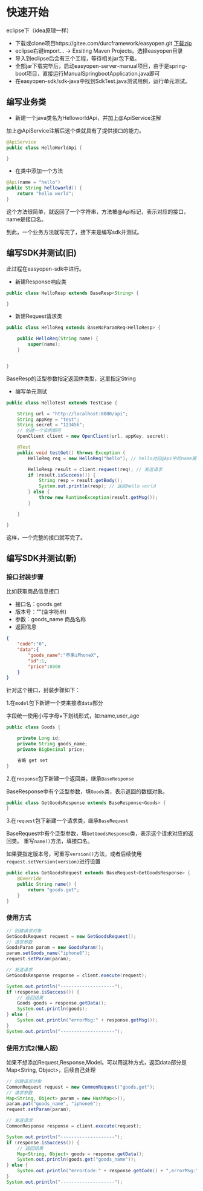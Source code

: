 # 快速开始

eclipse下（idea原理一样）

- 下载或clone项目https://gitee.com/durcframework/easyopen.git [下载zip](https://gitee.com/durcframework/easyopen/repository/archive/master.zip)
- eclipse右键import... -> Exsiting Maven Projects。选择easyopen目录
- 导入到eclipse后会有三个工程，等待相关jar包下载。
- 全部jar下载完毕后，启动easyopen-server-manual项目，由于是spring-boot项目，直接运行ManualSpringbootApplication.java即可
- 在easyopen-sdk/sdk-java中找到SdkTest.java测试用例，运行单元测试。


## 编写业务类

- 新建一个java类名为HelloworldApi，并加上@ApiService注解

加上@ApiService注解后这个类就具有了提供接口的能力。

```java
@ApiService
public class HelloWorldApi {

}

```

- 在类中添加一个方法

```java
@Api(name = "hello")
public String helloworld() {
    return "hello world";
}
```

这个方法很简单，就返回了一个字符串，方法被@Api标记，表示对应的接口，name是接口名。

到此，一个业务方法就写完了，接下来是编写sdk并测试。


## 编写SDK并测试(旧)

此过程在easyopen-sdk中进行。


- 新建Response响应类

```java
public class HelloResp extends BaseResp<String> {

}
```

- 新建Request请求类

```java
public class HelloReq extends BaseNoParamReq<HelloResp> {

    public HelloReq(String name) {
        super(name);
    }


}
```

BaseResp<T>的泛型参数指定返回体类型，这里指定String

- 编写单元测试

```java
public class HelloTest extends TestCase {

    String url = "http://localhost:8080/api";
    String appKey = "test";
    String secret = "123456";
    // 创建一个实例即可
    OpenClient client = new OpenClient(url, appKey, secret);

    @Test
    public void testGet() throws Exception {
        HelloReq req = new HelloReq("hello"); // hello对应@Api中的name属性，即接口名称

        HelloResp result = client.request(req); // 发送请求
        if (result.isSuccess()) {
            String resp = result.getBody();
            System.out.println(resp); // 返回hello world
        } else {
            throw new RuntimeException(result.getMsg());
        }

    }

}
```

这样，一个完整的接口就写完了。

## 编写SDK并测试(新)

### 接口封装步骤

比如获取商品信息接口

- 接口名：goods.get
- 版本号：""(空字符串)
- 参数：goods_name 商品名称
- 返回信息

```json
{
    "code":"0",
    "data":{
        "goods_name":"苹果iPhoneX",
        "id":1,
        "price":8000
    }
}
```

针对这个接口，封装步骤如下：



1.在`model`包下新建一个类来接收`data`部分

字段统一使用小写字母+下划线形式，如:name,user_age

```java
public class Goods {

    private Long id;
    private String goods_name;
    private BigDecimal price;

    省略 get set
}
```

2.在`response`包下新建一个返回类，继承`BaseResponse`

BaseResponse中有个泛型参数，填`Goods`类，表示返回的数据对象。

```java
public class GetGoodsResponse extends BaseResponse<Goods> {
}
```

3.在`request`包下新建一个请求类，继承`BaseRequest`

BaseRequest中有个泛型参数，填`GetGoodsResponse`类，表示这个请求对应的返回类。
重写`name()`方法，填接口名。

如果要指定版本号，可重写`version()`方法，或者后续使用`request.setVersion(version)`进行设置

```java
public class GetGoodsRequest extends BaseRequest<GetGoodsResponse> {
    @Override
    public String name() {
        return "goods.get";
    }
}
```

### 使用方式

```java
// 创建请求对象
GetGoodsRequest request = new GetGoodsRequest();
// 请求参数
GoodsParam param = new GoodsParam();
param.setGoods_name("iphone6");
request.setParam(param);

// 发送请求
GetGoodsResponse response = client.execute(request);

System.out.println("--------------------");
if (response.isSuccess()) {
    // 返回结果
    Goods goods = response.getData();
    System.out.println(goods);
} else {
    System.out.println("errorMsg:" + response.getMsg());
}
System.out.println("--------------------");
```

### 使用方式2(懒人版)

如果不想添加Request,Response,Model。可以用这种方式，返回data部分是Map<String, Object>，后续自己处理

```java
// 创建请求对象
CommonRequest request = new CommonRequest("goods.get");
// 请求参数
Map<String, Object> param = new HashMap<>();
param.put("goods_name", "iphone6");
request.setParam(param);

// 发送请求
CommonResponse response = client.execute(request);

System.out.println("--------------------");
if (response.isSuccess()) {
    // 返回结果
    Map<String, Object> goods = response.getData();
    System.out.println(goods.get("goods_name"));
} else {
    System.out.println("errorCode:" + response.getCode() + ",errorMsg:" + response.getMsg());
}
System.out.println("--------------------");
```